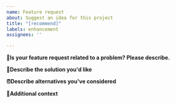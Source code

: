 ```yaml
---
name: Feature request
about: Suggest an idea for this project
title: "[recommend]"
labels: enhancement
assignees: ''

---
```


<!--
为避免冗余功能以及重复功能，提问前请确认

你确定当前项目中没有此类型功能
你确定此功能可实现，并在Google上获取了部分信息
你确定issue的title按照格式如下：[recommend]：description
-->

**📌Is your feature request related to a problem? Please describe.**
 <!-- 描述一下你为什么要实现此功能 -->

**🔖Describe the solution you'd like**
<!-- 描述一下你所认为此功能需要达到的目标 -->

**⏰Describe alternatives you've considered**
<!-- 描述一下你认为此功能可以被实现的方法. -->

**🔆Additional context**
<!-- 你想要添加的任何其他信息 -->
